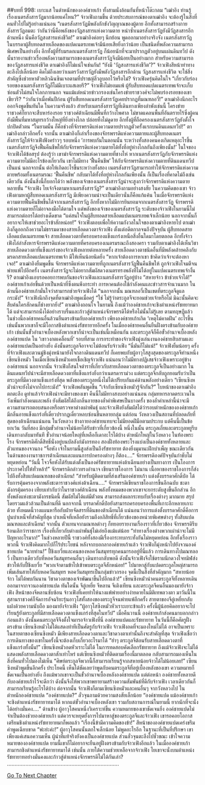 ##บทที่ 998: เบาะแส
ในตำหนักขององค์ชายเก้า ทั้งสามนั่งล้อมกันที่หน้าโต๊ะกลม
“เฒ่าอิง ท่านรู้เรื่องเนตรสังสารวัฏมากน้อยแค่ไหน?”
จ้าวเฟิงถามขึ้น
ด้วยประสบการณ์ของตาเฒ่าอิง จะต้องรู้ในสิ่งที่คนทั่วไปไม่รู้อย่างแน่นอน
“เนตรสังสารวัฏมีพลังกักขังวิญญาณของผู้ตาย อีกทั้งสามารถสร้างกายสังสารวัฏอมตะ ว่ากันว่านี่คือพลังของวัฏสงสารแห่งความตาย หนำซ้ำเนตรสังสารวัฏยังมีวัฏสงสารอีกด้านหนึ่ง นั่นคือวัฏสงสารแห่งชีวิต!”
ตาเฒ่าอิงค่อยๆ นึกย้อน พูดออกมาอย่างจริงจัง
เนตรสังสารวัฏ ในบรรดาผู้สืบทอดสายเลือดของแปดเนตรเทพเจ้ามีน้อยเสียยิ่งกว่าน้อย เป็นชนิดที่พลังความสามารถพิเศษเป็นอย่างยิ่ง
อีกทั้งผู้ที่รับมรดกเนตรสังสารวัฏ ก็น้อยนักที่จะมาปรากฏตัวอยู่บนแผ่นดินทวีป
ดังนั้นรายงานข่าวเรื่องพลังความสามารถของเนตรสังสารวัฏจึงมีน้อยเป็นอย่างมาก
สำหรับความสามารถของวัฏสงสารแห่งชีวิต ตาเฒ่าอิงก็ไม่แน่ใจเช่นกัน!
“ยังมี ‘วัฏสงสารแห่งชีวิต’?”
จ้าวเฟิงสีหน้าท่าทางตะลึงไปเล็กน้อย
คิดไม่ถึงเลยว่าเนตรวังสารวัฏยังมีพลังวัฏสงสารอีกด้าน
วัฏสงสารแห่งชีวิต จะใช่สิ่งสำคัญซึ่งช่วยหาตัวหลิวฉินซินเจอตามที่ปราชญ์ลิ่วอูบอกไว้หรือไม่?
จ้าวเฟิงครุ่นคิดในใจ
“เกี่ยวกับร่องรอยของเนตรสังสารวัฏก็ไม่มีเบาะแสเลยรึ?”
จ้าวเฟิงไม่ยอมแพ้
ผู้รับสืบทอดแปดเนตรเทพเจ้าจะเก็บซ่อนตัวไม่สนใจโลกภายนอก จนแม้แต่หน่วยข่าวกรองเช่นโครงข่ายราชวงศ์จะไม่พบร่องรอยของเขาเชียวรึ?
“ว่ากันว่าเมื่อพันปีก่อน ผู้รับสืบทอดเนตรสังสารวัฏเคยปรากฏที่มณฑลอวี่!”
ตาเฒ่าอิงนึกอะไรออกจึงพูดขึ้นทันใด
ในความจริงแล้ว สำหรับเนตรสังสารวัฏที่เดินทางเพียงลำพังเช่นนี้ โครงข่ายราชวงศ์ก็ยากจะสืบหาร่องรอย
ราชวงศ์ต้าเฉียนมีพื้นที่กว้างไพศาล ไม่ขาดแคลนพื้นที่อันตรายไร้ซึ่งผู้คน ยังมีพื้นที่มหาสมุทรกว้างใหญ่ที่ยิ่งห่างไกล ปล่อยทิ้งไม่ดูดาย
อีกทั้งผู้ที่ถือครองเนตรสังสารวัฏยังตั้งใจปกปิดตัวตน
“ในยามนั้น ก็คือช่วงที่จักรพรรดิแห่งความตายปรากฏตัวครั้งแรกบนดินแดนทวีป!”
ตาเฒ่าอิงกล่าวอีกครั้ง
จากนั้น ตาเฒ่าอิงก็เล่าเรื่องของจักรพรรดิแห่งความตายและผู้สืบทอดเนตรสังสารวัฏให้จ้าวเฟิงฟังคร่าวๆ รอบหนึ่ง
‘การพบกันในตอนนั้น ระหว่างทั้งสองคนคงเกิดเหตุอะไรขึ้น เนตรสังสารวัฏจึงฟื้นคืนชีพให้กับจักรพรรดิแห่งความตายได้ทั้งที่อยู่ห่างไกลกันถึงเพียงนั้น!’
ในใจของจ้าวเฟิงได้ข้อสรุป ต้องรู้ว่า เขาฆ่าจักรพรรดิแห่งความตายที่ชางไห่
หากเนตรสังสารวัฏกับจักรพรรดิแห่งความตายไม่มีอะไรข้องเกี่ยวกัน เขาไม่มีทาง ‘ฟื้นคืนชีพ’ ให้กับจักรพรรดิแห่งความตายที่ดินแดนทวีปเป็นแน่
นอกจากนั้น ต่อให้เกิดอะไรขึ้นระหว่างทั้งสอง เนตรสังสารวัฏสามารถทำให้จักรพรรดิแห่งความตายพร้อมทั้งเนตรมรณะ ‘ฟื้นคืนชีพ’ กลับมาได้ทั้งที่อยู่ห่างไกลกันเพียงนั้น ก็เป็นเรื่องที่คาดไม่ถึงเช่นเดียวกัน ดังนั้นสิ่งนี้ก็บอกได้ว่า พลังของเจ้าของเนตรสังสารวัฏน่าจะสูงกว่าจักรพรรดิแห่งความตายหลายขั้น
“จ้าวเฟิง ไยเจ้าจึงตามหาเนตรสังสารวัฏ?”
ตาเฒ่าอิงถามอย่างสงสัย
ในความคิดของเขา จ้าวเฟิงตามหาผู้สืบทอดเนตรสังสารวัฏ มีเพียงความน่าจะเป็นเดียวนั่นก็คือแก้แค้น
ในเมื่อจักรพรรดิแห่งความตายฟื้นคืนชีพขึ้นได้จากเนตรสังสารวัฏ อีกทั้งหากไม่มีการยินยอมจากเนตรสังสารวัฏ จักรพรรดิแห่งความตายก็ไม่อาจลงมือได้ตามใจ
แต่พลังของเจ้าของเนตรสังสารวัฏ ระดับของจ้าวเฟิงในยามนี้ไม่สามารถต่อกรได้อย่างเด็ดขาด
“แค่สนใจในผู้สืบทอดสายเลือดแปดเนตรเทพเจ้าเล็กน้อย นอกจากนั้นก็อยากจะให้เขาช่วยอะไรข้าสักหน่อย!”
จ้าวเฟิงตอบเพื่อให้ความกังวลในใจของตาเฒ่าอิงหายไป
ตาเฒ่าอิงก็ดูออกถึงความไม่ธรรมดาของสายเลือดดวงตาจ้าวเฟิง
ตั้งแต่อดีตกาลจนถึงปัจจุบัน ผู้สืบทอดสายเลือดแปดเนตรเทพเจ้า สายเลือดดวงตาที่ครอบครองแข็งแกร่งเหนือสิ่งอื่นใดมาโดยตลอด
อีกทั้งจ้าวเฟิงไล่ล่าสังหารจักรพรรดิแห่งความตายที่ครอบครองเนตรมรณะถึงสองครา
รวมกับตาเฒ่าอิงได้เห็นวิชาสายเลือดดวงตาที่แข็งแกร่งของจ้าวเฟิงหลายต่อหลายครั้ง
สายเลือดดวงตาชนิดอื่นที่มีพลังคล้ายคลึงกับมรดกสายเลือดแปดเนตรเทพเจ้า มีให้เห็นน้อยนิดยิ่ง
“หากเจ้าต้องการหาเขา ข้าคิดว่าเจ้าจะต้องหาเจอ!”
ตาเฒ่าอิงยิ้มพูดขึ้น
จักรพรรดิแห่งความตายที่ถูกเนตรสังสารวัฏฟื้นคืนชีพให้ ถูกจ้าวเฟิงโจมตีจนพ่ายแพ้ไปอีกครั้ง
เนตรสังสารวัฏจะไม่อยากสัมผัสดวงเนตรทรงพลังที่ไม่ได้อยู่ในแปดเนตรเทพเจ้างั้นรึ?
ตาเฒ่าอิงแอบรอคอยการพบกันของจ้าวเฟิงและเนตรสังสารวัฏอยู่บ้าง
“สหายจ้าว ข้าช่วยเจ้าได้!”
องค์ชายเก้าเอ่ยขึ้นด้วยเป็นหน้าที่ซึ่งตนพึงกระทำ
การหาคนต้องใช้กำลังคนและข่าวสารจำนวนมาก ในด้านนี้องค์ชายเก้ามั่นใจว่าสามารถช่วยจ้าวเฟิงได้
“นอกจากนั้น มณฑลอวี่เป็นเขตที่ตระกูลจีดูแลกระมัง!”
จ้าวเฟิงนึกถึงจุดที่ตาเฒ่าอิงพูดเมื่อครู่
“ใช่ ไม่รู้ว่าตระกูลจีจะยอมช่วยเจ้าหรือไม่ มิฉะนั้นคิดจะสืบค้นใครสักคนก็ช่างยากยิ่ง!”
ตาเฒ่าอิงถอนใจ
ในยามนี้ ถึงแม้ว่าองค์ชายเก้าจะชิงตำแหน่งรัชทยาทมาได้ แต่จะสามารถนั่งได้อย่างราบรื่นและก้าวสู่ตำแหน่งจักรพรรดิได้หรือไม่นั้นไม่รู้เลย
ตามทฤษฎีแล้ว ในช่วงนี้องค์ชายคนอื่นล้วนยืนตรงข้ามกับองค์ชายเก้า เพียงองค์ชายเก้าเกิด ‘เหตุไม่คาดฝัน’ อะไรขึ้น เช่นนั้นพวกเขาก็จะมีโอกาสชิงตำแหน่งรัชทายาทอีกครั้ง
ในเมื่อองค์ชายคนอื่นยืนฝั่งตรงข้ามกับองค์ชายเก้า เช่นนั้นขั้วอำนาจเบื้องหลังพวกเขาก็น่าจะเป็นเช่นนี้เหมือนกัน
และตระกูลจีก็คือขั้วอำนาจเบื้องหลังองค์ชายแปด
ใน ‘เขาวงกตเคลื่อนที่’ รอบที่สาม การกระทำของจ้าวเฟิงมุ่งเล่นงานองค์ชายสิบสามและองค์ชายแปดเป็นอย่างยิ่ง
ดังนั้นตระกูลจีอาจจะไม่ต้อนรับจ้าวเฟิง
“นี่มันก็ไม่แน่!”
จ้าวเฟิงยิ้มน้อยๆ
ครั้งที่จ้าวเฟิงและตวนมู่ชิงมุ่งหน้ามายังใจกลางดินแดนทวีป ก็เคยพบกับผู้อาวุโสสูงสุดของตระกูลจีท่านหนึ่ง เซียนซิงหมัว
ในเมื่อเซียนซิงหมัวเคยเชื้อเชิญจ้าวเฟิง แน่นอนว่าไม่มีทางปฏิเสธจ้าวเฟิงเพราะอยู่ข้างองค์ชายแน่
นอกจากนั้น จ้าวเฟิงก็สนใจตำราที่เกี่ยวกับสายเลือดดวงตาของตระกูลจีเป็นอย่างมาก
ในดินแดนทวีปน่าจะมีสายเลือดดวงตาที่แข็งแกร่งยิ่งกว่าเนตรดาราม่วง
แต่ตระกูลจีกลับถูกยอมรับว่าเป็นตระกูลที่มีดวงตาแข็งแกร่งที่สุด พลังของตระกูลหนึ่งไม่ได้เปรียบกันแค่ด้านพลังอย่างเดียว
“เซียนซิงหมัวน่าจะยังไม่จากไปกระมัง!”
จ้าวเฟิงพลันพูดขึ้น
“เจ้ากับเซียนซิงหมัวรู้จักกัน?”
ใบหน้าของตาเฒ่าอิงตกตะลึง
ดูท่าแล้วจ้าวเฟิงน่าจะมีทางของเขา
คืนนี้ไม่มีทางสงบอย่างแน่นอน
กลุ่มทหารลาดตระเวนในวังเพิ่มกำลังคนและพลัง ยังสัมผัสได้ถึงกลิ่นอายของล้ำค่าพิเศษเป็นบางครั้ง
ของล้ำค่าเหล่านี้น่าจะมีความสามารถตอบสนองหรือตรวจหาต่างเผ่าพันธุ์
และจ้าวเฟิงยังสัมผัสได้ว่ารอบตำหนักขององค์ชายเก้า มีกลิ่นอายแข็งแกร่งที่เดี๋ยวปรากฏเดี๋ยวหลบซ่อนขึ้นหลายกลุ่ม
แต่ก่อน วังหลวงเป็นสถานที่ปลอดภัยที่สุดของต้าเฉียนแน่นอน ในวังหลวง ข้างกายองค์ชายแทบจะไม่มียอดฝีมือตามประกบ แต่คืนนี้เป็นข้อยกเว้น
วันที่สอง มีกลุ่มขั้วอำนาจไม่น้อยได้รับข่าวที่เกี่ยวข้องนี้
หนึ่งในนั้น ตระกูลเถี่ยและตระกูลหยูรีบเดินทางกลับมาทันที ขั้วอำนาจน้อยใหญ่ที่เหลือก็เดาอะไรได้บ้าง
ตำหนักใหญ่ในวังหลวง
ในท้องพระโรง จักรพรรดิศักดิ์สิทธิ์นั่งอยู่บนบัลลังก์มังกรทอง
สองฝั่งท้องพระโรงแบ่งเป็นองค์ชายทั้งหลายและตัวแทนของจวนกง
“จื่อหัง เจ้าในยามนี้สูงส่งเป็นถึงรัชทายาท ต้องยิ่งมุมานะฝึกบำเพ็ญ ขณะเดียวกัน ในด้านของงานราชการต้าเฉียนและแผนการปกครองต่างๆ ก็ต้อง....”
จักรพรรดิองค์ปัจจุบันกำชับไม่หยุดหย่อน
“วันนี้ โจวจื่อหังได้รับแต่งตั้งเป็นองค์รัชทายาทแห่งต้าเฉียนอย่างเป็นทางการ เป็นโองการประกาศไปให้ทั่วหล้า!”
จักรพรรดิกล่าวทรงอำนาจ เขียนราชโองการ
ไม่นาน เนื้อหาของราชโองการก็ส่งไปถึงทั้งสิบแปดมณฑลของต้าเฉียน!
“สำหรับผู้ติดตามที่ส่งเสริมองค์ชายเก้า แต่งตั้งบรรดาศักดิ์ป๋อ ได้รับการคุ้มครองจากพลังชะตาราชวงศ์แห่งต้าเฉียน....”
จักรพรรดิเขียนราชโองการขึ้นอีกฉบับ
ชะตามังกรคุ้มครอง เทียบเท่ากับว่าในราชวงศ์ต้าเฉียน พลังทั้งหมดของพวกเขาจะยกระดับสูงขึ้นอีกส่วน
อีกทั้งพลังแห่งชะตามังกรชนิดนี้ สัมผัสไม่ได้แต่มีตัวตน สามารถส่งผลกระทบกับเรื่องต่างๆ มากมาย สรุปโดยรวมแล้วล้วนเป็นด้านที่ดี
นอกจากนี้ บรรดาศักดิ์ป๋อยังสามารถครอบครองพื้นที่เกาะอีกหลายเกาะด้วย
ทั้งหมดนี้วางแผนหารือกับฝ่ายจัดสรรที่ดินของต้าเฉียนได้
แน่นอนว่าการแต่งตั้งบรรดาศักดิ์คือการปูนบำเหน็จที่สำคัญที่สุด บำเหน็จที่เหลือยังรวมถึงอภิสิทธิ์ที่เกี่ยวข้องของหน่วยพิเศษต่างๆ ทั้งสิบแปดมณฑลและต้าเฉียน!
จากนั้น ตัวแทนจากมณฑลต่างๆ ก็ทยอยรายงานเรื่องราวที่เกี่ยวข้อง จักรพรรดิรีบร้อนเลิกว่าราชการ เรื่องที่เกี่ยวกับต่างเผ่าพันธุ์ไม่เอ่ยถึงแม้แต่น้อย
“ท่าทางเรื่องต่างพวกเผ่าน่าจะไม่มีปัญหาอะไรมาก!”
ในช่วงหลายปีนี้ ราชวงศ์ทั้งสองมีเรื่องกระทบกระทั่งกันไม่หยุดหย่อน
อีกทั้งเรื่องราวพวกนี้ จ้าวเฟิงคิดมากไปก็ไร้ประโยชน์
หลังจากบอกลาองค์ชายเก้าแล้ว จ้าวเฟิงก็มุ่งหน้าไปยังจวนองค์ชายแปด
“นายท่าน!”
ปี้ชิงเยวี่ยและคนของหอควันสมุทรทุกคนมารออยู่ที่นี่แล้ว
การเดินทางไปมณฑลอวี่ เป็นทางเดียวกับที่หอควันสมุทรคนอื่นๆ เดินทางกลับพอดี
ดังนั้นจ้าวเฟิงจึงใช้ตราผนึกดวงใจทมิฬส่งข่าวให้กับปี้ชิงเยวี่ย
“พวกเจ้าตามข้าไปเข้าพบตระกูลจีสักหน่อย!”
ไปมาหาสู่กับแปดตระกูลใหญ่สามารถเพิ่มเส้นสายให้กับหอควันสมุทร หอควันสมุทรเป็นกลุ่มข่าวกรอง จุดนี้เป็นสิ่งที่สำคัญมาก
“สหายน้อยจ้าว ไม่ได้พบกันนาน วิชาดวงตาของเจ้าพัฒนาขึ้นไปอีกแล้ว!”
เซียนซิงหมัวนำคนตระกูลจีทั้งหลายเดินออกมาจากจวนองค์ชายแปด
ทันใดนั้น จีอู๋เหยี่ย จีหลาน จีเติงเทียน และตระกูลจีคนอื่นมองมายังจ้าวเฟิง
สีหน้าของจีหลานซับซ้อน จ้าวเฟิงที่เคยทำให้นางแพ้พ่ายอย่างง่ายดายในมิติเทพลวงตา มาวันนี้ในสุสานราชวงศ์ก็จัดการอัจฉริยะรุ่นอาวุโสทั้งสองของตระกูจีจนพ่ายแพ้อีกครั้ง
สายตาของจีอู๋เหยี่ยกลับแฝงด้วยความนับถือ มองมายังจ้าวเฟิง
“ผู้อาวุโสซิงหมัวหัวเราะเยาะข้าแล้ว ครั้งนี้ผู้น้อยคิดอยากจะไปเรียนรู้ยังตระกูลที่มีสายเลือดดวงตาแข็งแกร่งที่สุดในทวีป”
เมื่อคืนวานนี้ องค์ชายเก้าส่งคนมาบอกกล่าวก่อนแล้ว ดังนั้นคนตระกูลจีจึงตั้งใจมารอจ้าวเฟิงที่นี่
องค์ชายแปดและรัชทายาท ในวันนี้ก็คือศัตรูฝั่งตรงข้าม เซียนซิงหมัวไม่ได้แสดงท่าทีเป็นศัตรูกับจ้าวเฟิง จ้าวเฟิงอดที่จะมองใหม่ไม่ได้
อาจเป็นเพราะในสายตาของเซียนซิงหมัว มีเพียงสายเลือดดวงตาและวิชาดวงตาเท่านั้นถึงจะสำคัญที่สุด
จ้าวเฟิงเชื่อว่า การเดินทางของเขาในครั้งนี้จะต้องเก็บเกี่ยวอะไรมาได้
“ฮ่าๆ ตระกูลจีต้อนรับสายเลือดดวงตาที่แข็งแกร่งทั้งนั้น!”
เซียนซิงหมัวอดหัวเราะไม่ได้
ในการทดสอบคัดเลือกรัชทายาท ถึงแม้จ้าวเฟิงจะไม่ได้แสดงพลังสายเลือดดวงตาสักเท่าไหร่
แต่เซียนซิงหมัวที่ติดตามเรื่องนี้มาตลอด กลับสามารถมองเห็นในสิ่งที่คนทั่วไปมองไม่เห็น
“ศิษย์ตระกูลจีพวกนี้ก็สามารถเรียนรู้จากสหายน้อยจ้าวได้ไม่น้อยเลย!”
เซียนซิงหมัวพูดขึ้นอีกครั้ง
ประโยคนี้ เห็นได้ชัดเลยว่าพูดกับคนตระกูลจีที่อยู่เบื้องหลังของเขา
ความหมายก็ชัดเจนเป็นอย่างยิ่ง ถึงแม้พวกเขาจะเป็นขั้วอำนาจเบื้องหลังองค์ชายแปด
แต่ต่อหน้า องค์ชายทั้งหลายดีกับองค์ชายเก้าไว้จะดีกว่า
ดังนั้นจึงให้พวกเขาพยายามสร้างความสัมพันธ์ที่ดีกับจ้าวเฟิง เวลาเดียวกันก็สามารถเรียนรู้อะไรได้บ้าง
ต่อจากนั้น จ้าวเฟิงก็ตามเซียนซิงหมัวและคนอื่นๆ จากวังหลวงไป
ในตำหนักองค์ชายแปด
“องค์ชายแปด?”
ลั่วจุนถามด้วยความสงสัยเล็กน้อย
“องค์ชายแปด แม้องค์ชายเก้าจะชิงตำแหน่งรัชทายาทมาได้ หากแต่ขั้วอำนาจเบื้องหลังเขา รวมกับสถานการณ์ในยามนี้ ยากนักที่จะนั่งได้อย่างมั่นคง....”
ด้านข้าง ผู้อาวุโสคนหนึ่งวิเคราะห์ขึ้น
ความหมายของเขาชัดเจนยิ่ง องค์ชายแปดไม่จำเป็นต้องช่วยองค์ชายเก้า แต่ควรจะหยุดยั้งการไปมาหาสู่ของตระกูลจีและจ้าวเฟิง
เขารอคอยโอกาส เตรียมชิงตำแหน่งรัชทายาทมาก็พอแล้ว
“เรื่องนี้ข้ามีความคิดของข้า!”
สีหน้าขององค์ชายแปดเคร่งขรึม คำพูดเฉียบขาด
“พ่ะย่ะค่ะ!”
ผู้อาวุโสคนนั้นตกใจเล็กน้อย ไม่พูดอะไรอีก
ในฐานะที่เป็นที่ปรึกษา เขาเพียงแค่เสนอความเห็น ผู้นำที่แท้จริงยังคงเป็นองค์ชายแปด
ส่วนลั่วจุนตะลึงไปชั่วขณะ เข้าใจความหมายขององค์ชายแปด
ยามนี้เขาก็ไม่อยากจะยืนอยู่ฝั่งตรงข้ามกับจ้าวเฟิงอีกแล้ว
ในเมื่อองค์ชายเก้าสามารถชิงตำแหน่งรัชทายาทมาได้ เช่นนั้น ภายใต้ความช่วยเหลือจากจ้าวเฟิง ไยเขาจะนั่งบนตำแหน่งรัชทายาทอย่างมั่นคงและก้าวสู่ตำแหน่งจักรพรรดิไม่ได้กันเล่า?
……………………………………………………………….


[Go To Next Chapter]( ./236.md)